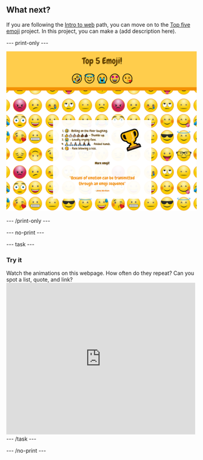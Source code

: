 ## What next?

If you are following the [Intro to web](https://projects.raspberrypi.org/en/pathways/web-intro) path, you can move on to the [Top five emoji](https://projects.raspberrypi.org/en/projects/top-5-emoji-list) project. In this project, you can make a (add description here).

--- print-only ---

![The finished top 5 emoji project.](images/emoji-solution.PNG)

--- /print-only ---

--- no-print ---

--- task ---

### Try it
<div style="display: flex; flex-wrap: wrap">
<div style="flex-basis: 175px; flex-grow: 1">  
Watch the animations on this webpage. How often do they repeat? Can you spot a list, quote, and link?
</div>
<div>
<iframe src="https://trinket.io/embed/html/092b44465f?outputOnly=true" width="500" height="400" frameborder="0" marginwidth="0" marginheight="0" allowfullscreen></iframe>
</div>
</div>
--- /task ---

--- /no-print ---
